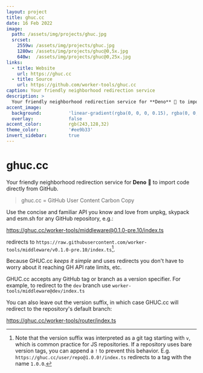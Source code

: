 ```yaml
---
layout: project
title: ghuc.cc
date: 16 Feb 2022
image:
  path: /assets/img/projects/ghuc.jpg
  srcset:
    2559w: /assets/img/projects/ghuc.jpg
    1280w: /assets/img/projects/ghuc@0,5x.jpg
    640w:  /assets/img/projects/ghuc@0,25x.jpg
links:
  - title: Website
    url: https://ghuc.cc
  - title: Source
    url: https://github.com/worker-tools/ghuc.cc
caption: Your friendly neighborhood redirection service
description: >
  Your friendly neighborhood redirection service for **Deno** 🦕 to import code directly from GitHub.
accent_image:
  background:          'linear-gradient(rgba(0, 0, 0, 0.15), rgba(0, 0, 0, 0.15)), linear-gradient(to bottom, #e9bc4b, #f38020)'
  overlay:             false
accent_color:          rgb(243,128,32)
theme_color:           '#ee9b33'
invert_sidebar:        true
---
```


# ghuc.cc
Your friendly neighborhood redirection service for **Deno** 🦕 to import code directly from GitHub.

> ghuc.cc = GitHub User Content Carbon Copy

Use the concise and familiar API you know and love from unpkg, skypack and esm.sh for any GitHub repository, e.g.:

<https://ghuc.cc/worker-tools/middleware@0.1.0-pre.10/index.ts>

redirects to `https://raw.githubusercontent.com/worker-tools/middleware/v0.1.0-pre.10/index.ts`[^1]. 

Because GHUC.cc _keeps it simple_ and uses redirects you don't have to worry about it reaching GH API rate limits, etc.

GHUC.cc accepts any GitHub tag or branch as a version specifier. For example, to redirect to the `dev` branch use `worker-tools/middleware@dev/index.ts`

You can also leave out the version suffix, in which case GHUC.cc will redirect to the repository's default branch:

<https://ghuc.cc/worker-tools/router/index.ts>


[^1]: Note that the version suffix was interpreted as a git tag starting with `v`, which is common practice for JS repositories.
      If a repository uses bare version tags, you can append a `!` to prevent this behavior.
      E.g. `https://ghuc.cc/user/repo@1.0.0!/index.ts` redirects to a tag with the name `1.0.0`.
